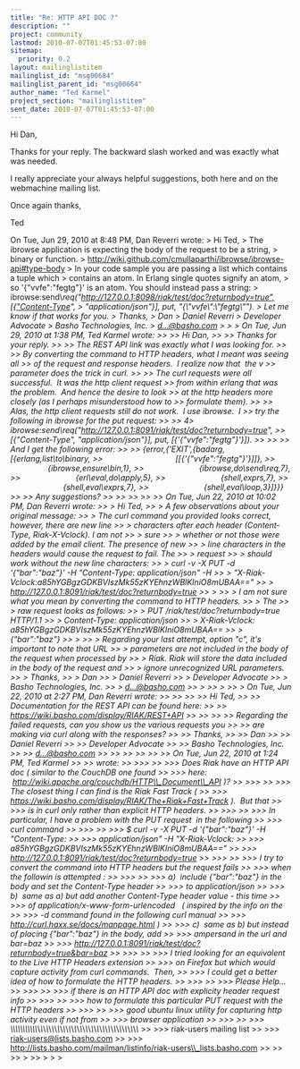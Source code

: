 ```yaml
---
title: "Re: HTTP API DOC ?"
description: ""
project: community
lastmod: 2010-07-07T01:45:53-07:00
sitemap:
  priority: 0.2
layout: mailinglistitem
mailinglist_id: "msg00684"
mailinglist_parent_id: "msg00664"
author_name: "Ted Karmel"
project_section: "mailinglistitem"
sent_date: 2010-07-07T01:45:53-07:00
---
```



Hi Dan,

Thanks for your reply. The backward slash worked and was exactly what
was needed.

I really appreciate your always helpful suggestions, both here and on
the webmachine mailing list.

Once again thanks,

Ted

On Tue, Jun 29, 2010 at 8:48 PM, Dan Reverri  wrote:
&gt; Hi Ted,
&gt; The ibrowse application is expecting the body of the request to be a string,
&gt; binary or function.
&gt; http://wiki.github.com/cmullaparthi/ibrowse/ibrowse-api#type-body
&gt; In your code sample you are passing a list which contains a tuple which
&gt; contains an atom. In Erlang single quotes signify an atom,
&gt; so '{"vvfe":"fegtg"}' is an atom. You should instead pass a string:
&gt; ibrowse:send\\_req("http://127.0.0.1:8098/riak/test/doc?returnbody=true",[{"Content-Type",
&gt; "application/json"}], put, "{\\"vvfe\\":\\"fegtg\\"").
&gt; Let me know if that works for you.
&gt; Thanks,
&gt; Dan
&gt; Daniel Reverri
&gt; Developer Advocate
&gt; Basho Technologies, Inc.
&gt; d...@basho.com
&gt;
&gt;
&gt; On Tue, Jun 29, 2010 at 1:38 PM, Ted Karmel  wrote:
&gt;&gt;
&gt;&gt; Hi Dan,
&gt;&gt;
&gt;&gt; Thanks for your reply.
&gt;&gt;
&gt;&gt; The REST API link was exactly what I was looking for.
&gt;&gt;
&gt;&gt; By converting the command to HTTP headers, what I meant was seeing all
&gt;&gt; of the request and response headers.  I realize now that  the v
&gt;&gt; parameter does the trick in curl.
&gt;&gt;
&gt;&gt; The curl requests were all successful.  It was the http client request
&gt;&gt; from within erlang that was the problem.  And hence the desire to look
&gt;&gt; at the http headers more closely (as I perhaps misunderstood how to
&gt;&gt; formulate them).
&gt;&gt;
&gt;&gt; Alas, the http client requests still do not work.  I use ibrowse.  I
&gt;&gt; try the following in ibrowse for the put request:
&gt;&gt;
&gt;&gt; 4&gt; ibrowse:send\\_req("http://127.0.0.1:8091/riak/test/doc?returnbody=true",
&gt;&gt; [{"Content-Type", "application/json"}], put, [{'{"vvfe":"fegtg"}'}]).
&gt;&gt;
&gt;&gt;
&gt;&gt; And I get the following error:
&gt;&gt;
&gt;&gt; {error,{'EXIT',{badarg,[{erlang,list\\_to\\_binary,
&gt;&gt;                                 [[{'{"vvfe":"fegtg"}'}]]},
&gt;&gt;                         {ibrowse,ensure\\_bin,1},
&gt;&gt;                         {ibrowse,do\\_send\\_req,7},
&gt;&gt;                         {erl\\_eval,do\\_apply,5},
&gt;&gt;                         {shell,exprs,7},
&gt;&gt;                         {shell,eval\\_exprs,7},
&gt;&gt;                         {shell,eval\\_loop,3}]}}}
&gt;&gt;
&gt;&gt; Any suggestions?
&gt;&gt;
&gt;&gt;
&gt;&gt;
&gt;&gt;
&gt;&gt; On Tue, Jun 22, 2010 at 10:02 PM, Dan Reverri  wrote:
&gt;&gt; &gt; Hi Ted,
&gt;&gt; &gt; A few observations about your original message:
&gt;&gt; &gt; The curl command you provided looks correct, however, there are new line
&gt;&gt; &gt; characters after each header (Content-Type, Riak-X-Vclock). I am not
&gt;&gt; &gt; sure
&gt;&gt; &gt; whether or not those were added by the email client. The presence of new
&gt;&gt; &gt; line characters in the headers would cause the request to fail. The
&gt;&gt; &gt; request
&gt;&gt; &gt; should work without the new line characters:
&gt;&gt; &gt; curl -v -X PUT -d '{"bar":"baz"}' -H "Content-Type: application/json" -H
&gt;&gt; &gt; "X-Riak-Vclock:a85hYGBgzGDKBVIszMk55zKYEhnzWBlKIniO8mUBAA=="
&gt;&gt; &gt; http://127.0.0.1:8091/riak/test/doc?returnbody=true
&gt;&gt; &gt;
&gt;&gt; &gt; I am not sure what you mean by converting the command to HTTP headers.
&gt;&gt; &gt; The
&gt;&gt; &gt; raw request looks as follows:
&gt;&gt; &gt; PUT /riak/test/doc?returnbody=true HTTP/1.1
&gt;&gt; &gt; Content-Type: application/json
&gt;&gt; &gt; X-Riak-Vclock: a85hYGBgzGDKBVIszMk55zKYEhnzWBlKIniO8mUBAA==
&gt;&gt; &gt; {"bar":"baz"}
&gt;&gt; &gt;
&gt;&gt; &gt; Regarding your last attempt, option "c", it's important to note that URL
&gt;&gt; &gt; parameters are not included in the body of the request when processed by
&gt;&gt; &gt; Riak. Riak will store the data included in the body of the request and
&gt;&gt; &gt; ignore unrecognized URL parameters.
&gt;&gt; &gt; Thanks,
&gt;&gt; &gt; Dan
&gt;&gt; &gt; Daniel Reverri
&gt;&gt; &gt; Developer Advocate
&gt;&gt; &gt; Basho Technologies, Inc.
&gt;&gt; &gt; d...@basho.com
&gt;&gt; &gt;
&gt;&gt; &gt;
&gt;&gt; &gt; On Tue, Jun 22, 2010 at 2:27 PM, Dan Reverri  wrote:
&gt;&gt; &gt;&gt;
&gt;&gt; &gt;&gt; Hi Ted,
&gt;&gt; &gt;&gt; Documentation for the REST API can be found here:
&gt;&gt; &gt;&gt; https://wiki.basho.com/display/RIAK/REST+API
&gt;&gt; &gt;&gt;
&gt;&gt; &gt;&gt; Regarding the failed requests, can you show us the various requests you
&gt;&gt; &gt;&gt; are making via curl along with the responses?
&gt;&gt; &gt;&gt; Thanks,
&gt;&gt; &gt;&gt; Dan
&gt;&gt; &gt;&gt; Daniel Reverri
&gt;&gt; &gt;&gt; Developer Advocate
&gt;&gt; &gt;&gt; Basho Technologies, Inc.
&gt;&gt; &gt;&gt; d...@basho.com
&gt;&gt; &gt;&gt;
&gt;&gt; &gt;&gt;
&gt;&gt; &gt;&gt; On Tue, Jun 22, 2010 at 1:24 PM, Ted Karmel 
&gt;&gt; &gt;&gt; wrote:
&gt;&gt; &gt;&gt;&gt;
&gt;&gt; &gt;&gt;&gt; Does Riak have an HTTP API doc ( similar to the CouchDB one found
&gt;&gt; &gt;&gt;&gt; here:  http://wiki.apache.org/couchdb/HTTP\\_Document\\_API )?
&gt;&gt; &gt;&gt;&gt;
&gt;&gt; &gt;&gt;&gt; The closest thing I can find is the Riak Fast Track (
&gt;&gt; &gt;&gt;&gt; https://wiki.basho.com/display/RIAK/The+Riak+Fast+Track ).  But that
&gt;&gt; &gt;&gt;&gt; is in curl only rather than explicit HTTP headers.
&gt;&gt; &gt;&gt;&gt;
&gt;&gt; &gt;&gt;&gt; In particular, I have a problem with the PUT request  in the following
&gt;&gt; &gt;&gt;&gt; curl command
&gt;&gt; &gt;&gt;&gt;
&gt;&gt; &gt;&gt;&gt; $ curl -v -X PUT -d '{"bar":"baz"}' -H "Content-Type:
&gt;&gt; &gt;&gt;&gt; application/json" -H "X-Riak-Vclock:
&gt;&gt; &gt;&gt;&gt; a85hYGBgzGDKBVIszMk55zKYEhnzWBlKIniO8mUBAA=="
&gt;&gt; &gt;&gt;&gt; http://127.0.0.1:8091/riak/test/doc?returnbody=true
&gt;&gt; &gt;&gt;&gt;
&gt;&gt; &gt;&gt;&gt; I try to convert the command into HTTP headers but the request fails
&gt;&gt; &gt;&gt;&gt; when the followin is attempted :
&gt;&gt; &gt;&gt;&gt;
&gt;&gt; &gt;&gt;&gt; a)  include {"bar":"baz"} in the body and set the Content-Type header
&gt;&gt; &gt;&gt;&gt; to application/json
&gt;&gt; &gt;&gt;&gt; b)  same as a) but add another Content-Type header value - this time
&gt;&gt; &gt;&gt;&gt; of application/x-www-form-urlencoded   ( inspired by the info on the
&gt;&gt; &gt;&gt;&gt; -d command found in the following curl manual
&gt;&gt; &gt;&gt;&gt; http://curl.haxx.se/docs/manpage.html )
&gt;&gt; &gt;&gt;&gt; c)  same as b) but instead of placing {"bar":"baz"} in the body, add
&gt;&gt; &gt;&gt;&gt; ampersand in the url and bar=baz
&gt;&gt; &gt;&gt;&gt; http://127.0.0.1:8091/riak/test/doc?returnbody=true&bar=baz
&gt;&gt; &gt;&gt;&gt;
&gt;&gt; &gt;&gt;&gt; I tried looking for an equivalent to the Live HTTP Headers extension
&gt;&gt; &gt;&gt;&gt; on Firefox but which would capture activity from curl commands.  Then,
&gt;&gt; &gt;&gt;&gt; I could get a better idea of how to formulate the HTTP headers.
&gt;&gt; &gt;&gt;&gt;
&gt;&gt; &gt;&gt;&gt; Please Help...
&gt;&gt; &gt;&gt;&gt;
&gt;&gt; &gt;&gt;&gt; if there is an HTTP API doc with explicity header request info
&gt;&gt; &gt;&gt;&gt;
&gt;&gt; &gt;&gt;&gt; how to formulate this particular PUT request with the HTTP headers
&gt;&gt; &gt;&gt;&gt;
&gt;&gt; &gt;&gt;&gt; good ubuntu linux utility for capturing http activity even if not from
&gt;&gt; &gt;&gt;&gt; browser application
&gt;&gt; &gt;&gt;&gt;
&gt;&gt; &gt;&gt;&gt; \\_\\_\\_\\_\\_\\_\\_\\_\\_\\_\\_\\_\\_\\_\\_\\_\\_\\_\\_\\_\\_\\_\\_\\_\\_\\_\\_\\_\\_\\_\\_\\_\\_\\_\\_\\_\\_\\_\\_\\_\\_\\_\\_\\_\\_\\_\\_
&gt;&gt; &gt;&gt;&gt; riak-users mailing list
&gt;&gt; &gt;&gt;&gt; riak-users@lists.basho.com
&gt;&gt; &gt;&gt;&gt; http://lists.basho.com/mailman/listinfo/riak-users\\_lists.basho.com
&gt;&gt; &gt;&gt;
&gt;&gt; &gt;
&gt;&gt; &gt;
&gt;
&gt;

